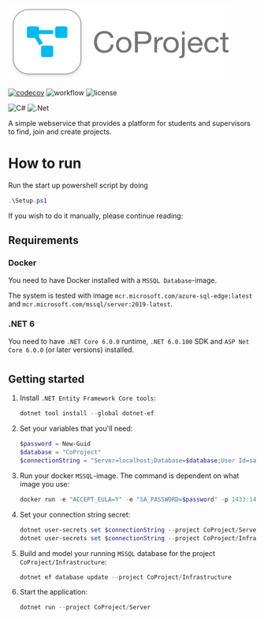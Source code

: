 
<img src="Design/LogoRectangle.png" alt="CoProject Logo" width=450x, height=150px></img>

[![codecov](https://codecov.io/gh/DenizYil/BDSA-Big-Hero-6/branch/main/graph/badge.svg)](https://app.codecov.io/gh/DenizYil/BDSA-Big-Hero-6/) ![workflow](https://github.com/DenizYil/BDSA-Big-Hero-6/actions/workflows/build-and-test.yml/badge.svg) ![license](https://img.shields.io/github/license/DenizYil/BDSA-Big-Hero-6.svg)
<!-- Fully customizable badges -->
![C#](https://img.shields.io/badge/language-C%23-darkgreen.svg) ![.Net](https://img.shields.io/badge/framework-.NET-purple.svg)

A simple webservice that provides a platform for students and supervisors to find, join and create projects.

# How to run
Run the start up powershell script by doing
```powershell
.\Setup.ps1
```

If you wish to do it manually, please continue reading:

## Requirements
### Docker
You need to have Docker installed with a ``MSSQL Database``-image.

The system is tested with image ``mcr.microsoft.com/azure-sql-edge:latest`` and ``mcr.microsoft.com/mssql/server:2019-latest``.

### .NET 6
You need to have ``.NET Core 6.0.0`` runtime, ``.NET 6.0.100`` SDK and ``ASP Net Core 6.0.0`` (or later versions) installed.

#  

## Getting started
1. Install `.NET Entity Framework Core tools`: 
   ```powershell
   dotnet tool install --global dotnet-ef
   ```
2. Set your variables that you'll need:
   ```powershell
   $password = New-Guid
   $database = "CoProject"
   $connectionString = "Server=localhost;Database=$database;User Id=sa;Password=$password;Trusted_Connection=False;Encrypt=False"
   ```
3. Run your docker ``MSSQL``-image. The command is dependent on what image you use:
   ```powershell
   docker run -e "ACCEPT_EULA=Y" -e "SA_PASSWORD=$password" -p 1433:1433 --name "CoProject-Group4" -d mcr.microsoft.com/mssql/server:2019-latest
   ```
4. Set your connection string secret:
   ```powershell
   dotnet user-secrets set $connectionString --project CoProject/Server
   dotnet user-secrets set $connectionString --project CoProject/Infrastructure
   ```
5. Build and model your running ``MSSQL`` database for the project ``CoProject/Infrastructure``:
   ```powershell
   dotnet ef database update --project CoProject/Infrastructure
   ```
6. Start the application:
   ```powershell
   dotnet run --project CoProject/Server
   ```
